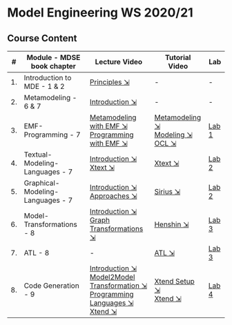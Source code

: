 # Model Engineering WS 2020/21

## Course Content

&#35; |Module - MDSE book chapter | Lecture Video | Tutorial Video | Lab
---|---|---|---|---
1. | Introduction to MDE - 1 & 2 | [Principles ⇲](https://www.youtube.com/watch?v=uoD-cztgy2o&ab_channel=DominikBork) | - | -
2. | Metamodeling - 6 & 7 | [Introduction ⇲](https://www.youtube.com/watch?v=SDvTLWvIWHk&ab_channel=DominikBork) | - | -
3. | EMF-Programming - 7 | [Metamodeling with EMF ⇲](https://youtu.be/ff3jPY0f9l8) <br> [Programming with EMF ⇲](https://youtu.be/SEMER7XiJ70) | [Metamodeling ⇲](https://www.youtube.com/watch?v=oYosYRXcgJs&ab_channel=DominikBork) <br> [Modeling ⇲](https://www.youtube.com/watch?v=5edEvAyY49o&ab_channel=DominikBork) <br> [OCL ⇲](https://www.youtube.com/watch?v=LidjJtON2PM&ab_channel=DominikBork) | [Lab 1](./lab1)
4. | Textual-Modeling-Languages - 7 | [Introduction ⇲](https://youtu.be/nQVhs818dfs) <br> [Xtext ⇲](https://youtu.be/QkGjnVhZVRg) | [Xtext ⇲](https://www.youtube.com/watch?v=EKpqPX5tcn0&ab_channel=DominikBork) | [Lab 2](./lab2)
5. | Graphical-Modeling-Languages - 7 | [Introduction ⇲](https://youtu.be/DHyMcpzyFeU) <br> [Approaches ⇲](https://youtu.be/Xa6JHqzM6F0) | [Sirius ⇲](https://www.youtube.com/watch?v=R5fCANLQbhY&ab_channel=DominikBork) | [Lab 2](./lab2)
6. | Model-Transformations - 8 | [Introduction ⇲](https://youtu.be/tnfvuOwwB1U) <br> [Graph Transformations ⇲](https://youtu.be/wm0OG7Cc44k) | [Henshin ⇲](https://www.youtube.com/watch?v=pvCpeuZKii8&ab_channel=DominikBork) | [Lab 3](./lab3)
7. | ATL - 8 | - | [ATL ⇲](https://www.youtube.com/watch?v=Ti45EXFrcjY&ab_channel=DominikBork) | [Lab 3](./lab3)
8. | Code Generation - 9 | [Introduction ⇲](https://youtu.be/9waNt5ekssU) <br> [Model2Model Transformation ⇲](https://youtu.be/dSV1cuxINdQ) <br> [Programming Languages ⇲](https://youtu.be/AozuYa5uFj8) <br> [Xtend ⇲](https://youtu.be/GnoFNw0ynH4) | [Xtend Setup ⇲](https://www.youtube.com/watch?v=syuUv_6mig4&ab_channel=DominikBork) <br> [Xtend ⇲](https://www.youtube.com/watch?v=qSb4S4VQX5w&ab_channel=DominikBork) | [Lab 4](./lab4)